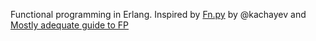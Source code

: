 Functional programming in Erlang. Inspired by [Fn.py](https://github.com/kachayev/fn.py) by @kachayev and [Mostly adequate guide to FP](https://github.com/MostlyAdequate/mostly-adequate-guide) 

